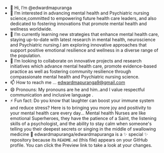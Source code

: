 - 👋 Hi, I’m @edwardmapuranga
- 👀 I’m interested in advancing mental health and Psychiatric nursing science,committed to empowering future health care leaders, and also dedicated to fostering innovations that promote mental health and wellness worldwide.
- 🌱 I’m currently learning new strategies that enhance mental health care, staying up-to-date with latest research in mental health, neuroscience and Psychiatric nursing.I am exploring innovative approaches that support positive emotional resilience and wellness in a diverse range of the population.
- 💞️ I’m looking to collaborate on innovative projects and research initiatives which advance mental health care, promote evidence-based practice as well as fostering community resilience through compassionate mental health and Psychiatric nursing science.
- 📫 How to reach me ... edwardmapuranga9@gmail.com
- 😄 Pronouns: My pronouns are he and him..and I value respectful communication and inclusive language .
- ⚡ Fun fact: Do you know that laughter can boost your immune system and reduce stress? Here is to bringing you more joy and positivity to your mental health care every day... Mental health Nurses are like emotional Superheroes, they have the patience of a Saint, the listening skills of a psychologist, and the ability to stay calm when someone's telling you their deepest secrets or singing in the middle of swallowing medicine 💊 
edwardmapuranga/edwardmapuranga is a ✨ special ✨ repository because its `README.md` (this file) appears on your GitHub profile.
You can click the Preview link to take a look at your changes.
